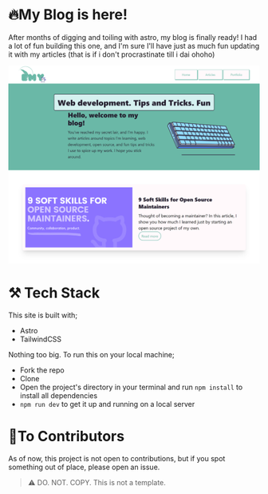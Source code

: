 # 🔥My Blog is here!

After months of digging and toiling with astro, my blog is finally ready! I had a lot of fun building this one, and I'm sure I'll have just as much fun updating it with my articles (that is if i don't procrastinate till i dai ohoho)

![Image of upper half of blog with navbar, hero section with an image of a keyboard, and a FCC article](localhost_3000_.png)

# ⚒️ Tech Stack
This site is built with;
- Astro
- TailwindCSS

Nothing too big. To run this on your local machine;
- Fork the repo
- Clone 
- Open the project's directory in your terminal and run `npm install` to install all dependencies
- `npm run dev` to get it up and running on a local server

# 👯To Contributors
As of now, this project is not open to contributions, but if you spot something out of place, please open an issue. 

> ⚠️ DO. NOT. COPY. This is not a template.